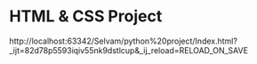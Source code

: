 # HTML & CSS Project
http://localhost:63342/Selvam/python%20project/Index.html?_ijt=82d78p5593iqiv55nk9dstlcup&_ij_reload=RELOAD_ON_SAVE
